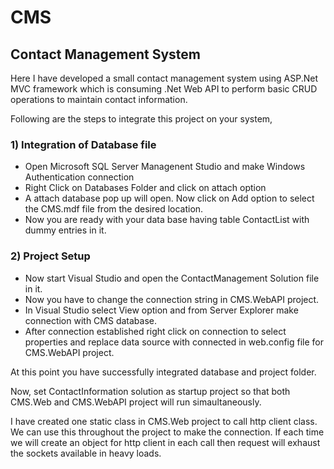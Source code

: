 # CMS
## Contact Management System

Here I have developed a small contact management system using ASP.Net MVC framework which is consuming .Net Web API to perform basic CRUD
operations to maintain contact information.

Following are the steps to integrate this project on your system,

### 1) Integration of Database file

* Open Microsoft SQL Server Managenent Studio and make Windows Authentication connection
* Right Click on Databases Folder and click on attach option
* A attach database pop up will open. Now click on Add option to select the CMS.mdf file from the desired location.
* Now you are ready with your data base having table ContactList with dummy entries in it.

### 2) Project Setup

* Now start Visual Studio and open the ContactManagement Solution file in it.
* Now you have to change the connection string in CMS.WebAPI project.
* In Visual Studio select View option and from Server Explorer make connection with CMS database.
* After connection established right click on connection to select properties and replace data source with connected in web.config
  file for CMS.WebAPI project.
  
At this point you have successfully integrated database and project folder.

Now, set ContactInformation solution as startup project so that both CMS.Web and CMS.WebAPI project will run simaultaneously.

I have created one static class in CMS.Web project to call http client class. We can use this throughout the project to make the connection.
If each time we will create an object for http client in each call then request will exhaust the sockets available in heavy loads.
